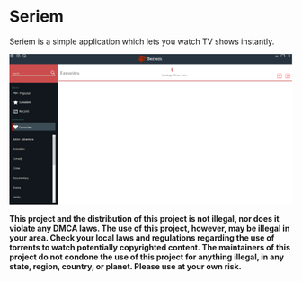 


  
 

# Seriem
Seriem is a simple application which lets you watch TV shows instantly.


![alt text](Seriem1.png "Description goes here")





**This project and the distribution of this project is not illegal, nor does it violate any DMCA laws. The use of this project, however, may be illegal in your area. Check your local laws and regulations regarding the use of torrents to watch potentially copyrighted content. The maintainers of this project do not condone the use of this project for anything illegal, in any state, region, country, or planet. Please use at your own risk.**
